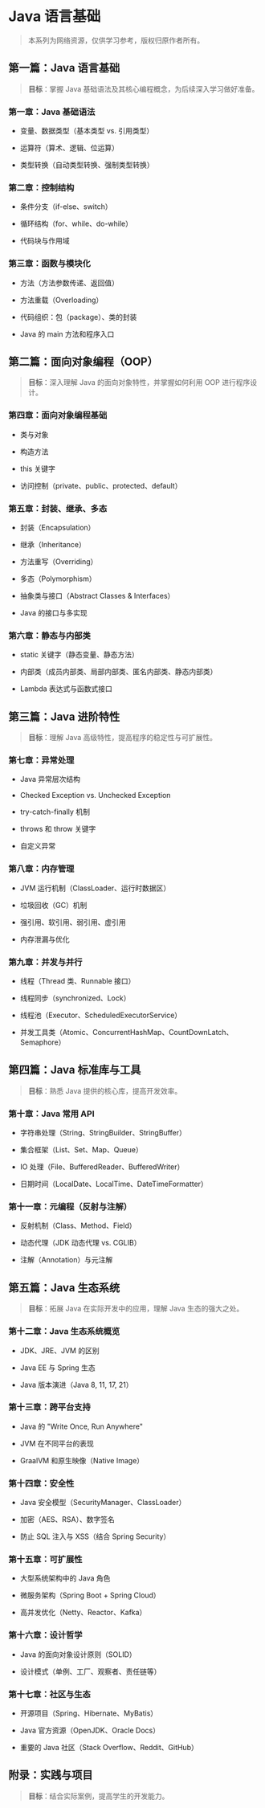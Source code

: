 # Java 语言基础

> 本系列为网络资源，仅供学习参考，版权归原作者所有。

## **第一篇：Java 语言基础**

> **目标**：掌握 Java 基础语法及其核心编程概念，为后续深入学习做好准备。


### **第一章：Java 基础语法**

- 变量、数据类型（基本类型 vs. 引用类型）

- 运算符（算术、逻辑、位运算）

- 类型转换（自动类型转换、强制类型转换）

### **第二章：控制结构**

- 条件分支（if-else、switch）

- 循环结构（for、while、do-while）

- 代码块与作用域

### **第三章：函数与模块化**

- 方法（方法参数传递、返回值）

- 方法重载（Overloading）

- 代码组织：包（package）、类的封装

- Java 的 main 方法和程序入口

## **第二篇：面向对象编程（OOP）**

> **目标**：深入理解 Java 的面向对象特性，并掌握如何利用 OOP 进行程序设计。


### **第四章：面向对象编程基础**

- 类与对象

- 构造方法

- this 关键字

- 访问控制（private、public、protected、default）

### **第五章：封装、继承、多态**

- 封装（Encapsulation）

- 继承（Inheritance）

- 方法重写（Overriding）

- 多态（Polymorphism）

- 抽象类与接口（Abstract Classes & Interfaces）

- Java 的接口与多实现

### **第六章：静态与内部类**

- static 关键字（静态变量、静态方法）

- 内部类（成员内部类、局部内部类、匿名内部类、静态内部类）

- Lambda 表达式与函数式接口

## **第三篇：Java 进阶特性**

> **目标**：理解 Java 高级特性，提高程序的稳定性与可扩展性。


### **第七章：异常处理**

- Java 异常层次结构

- Checked Exception vs. Unchecked Exception

- try-catch-finally 机制

- throws 和 throw 关键字

- 自定义异常

### **第八章：内存管理**

- JVM 运行机制（ClassLoader、运行时数据区）

- 垃圾回收（GC）机制

- 强引用、软引用、弱引用、虚引用

- 内存泄漏与优化

### **第九章：并发与并行**

- 线程（Thread 类、Runnable 接口）

- 线程同步（synchronized、Lock）

- 线程池（Executor、ScheduledExecutorService）

- 并发工具类（Atomic、ConcurrentHashMap、CountDownLatch、Semaphore）

## **第四篇：Java 标准库与工具**

> **目标**：熟悉 Java 提供的核心库，提高开发效率。


### **第十章：Java 常用 API**

- 字符串处理（String、StringBuilder、StringBuffer）

- 集合框架（List、Set、Map、Queue）

- IO 处理（File、BufferedReader、BufferedWriter）

- 日期时间（LocalDate、LocalTime、DateTimeFormatter）

### **第十一章：元编程（反射与注解）**

- 反射机制（Class、Method、Field）

- 动态代理（JDK 动态代理 vs. CGLIB）

- 注解（Annotation）与元注解

## **第五篇：Java 生态系统**

> **目标**：拓展 Java 在实际开发中的应用，理解 Java 生态的强大之处。


### **第十二章：Java 生态系统概览**

- JDK、JRE、JVM 的区别

- Java EE 与 Spring 生态

- Java 版本演进（Java 8, 11, 17, 21）

### **第十三章：跨平台支持**

- Java 的 "Write Once, Run Anywhere"

- JVM 在不同平台的表现

- GraalVM 和原生映像（Native Image）

### **第十四章：安全性**

- Java 安全模型（SecurityManager、ClassLoader）

- 加密（AES、RSA）、数字签名

- 防止 SQL 注入与 XSS（结合 Spring Security）

### **第十五章：可扩展性**

- 大型系统架构中的 Java 角色

- 微服务架构（Spring Boot + Spring Cloud）

- 高并发优化（Netty、Reactor、Kafka）

### **第十六章：设计哲学**

- Java 的面向对象设计原则（SOLID）

- 设计模式（单例、工厂、观察者、责任链等）

### **第十七章：社区与生态**

- 开源项目（Spring、Hibernate、MyBatis）

- Java 官方资源（OpenJDK、Oracle Docs）

- 重要的 Java 社区（Stack Overflow、Reddit、GitHub）

## **附录：实践与项目**

> **目标**：结合实际案例，提高学生的开发能力。
